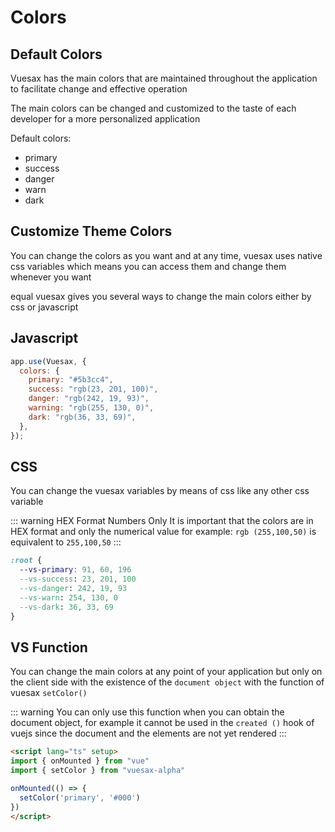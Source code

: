 # Colors

<card>

## Default Colors

Vuesax has the main colors that are maintained throughout the application to facilitate change and effective operation

The main colors can be changed and customized to the taste of each developer for a more personalized application

Default colors:

- primary
- success
- danger
- warn
- dark

<colors-default />

</card>

<card>

## Customize Theme Colors

You can change the colors as you want and at any time, vuesax uses native css variables which means you can access them and change them whenever you want

equal vuesax gives you several ways to change the main colors either by css or javascript

</card>

<card>

## Javascript

<command>

```js
app.use(Vuesax, {
  colors: {
    primary: "#5b3cc4",
    success: "rgb(23, 201, 100)",
    danger: "rgb(242, 19, 93)",
    warning: "rgb(255, 130, 0)",
    dark: "rgb(36, 33, 69)",
  },
});
```

</command>

</card>

<card>

## CSS

You can change the vuesax variables by means of css like any other css variable

::: warning HEX Format Numbers Only
It is important that the colors are in HEX format and only the numerical value for example: `rgb (255,100,50)` is equivalent to `255,100,50`
:::

<command>

```css
:root {
  --vs-primary: 91, 60, 196
  --vs-success: 23, 201, 100
  --vs-danger: 242, 19, 93
  --vs-warn: 254, 130, 0
  --vs-dark: 36, 33, 69
}
```

</command>

</card>

<card>

## VS Function

You can change the main colors at any point of your application but only on the client side with the existence of the `document object` with the function of vuesax `setColor()`

::: warning
You can only use this function when you can obtain the document object, for example it cannot be used in the `created ()` hook of vuejs since the document and the elements are not yet rendered
:::

<command>

```html
<script lang="ts" setup>
import { onMounted } from "vue"
import { setColor } from "vuesax-alpha"

onMounted(() => {
  setColor('primary', '#000')
})
</script>
```

</command>

</card>
